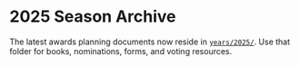 # 2025 Season Archive

The latest awards planning documents now reside in [`years/2025/`](../years/2025/). Use that folder for books, nominations, forms, and voting resources.
